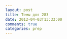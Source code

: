 ```yaml
---
layout: post
title: Темы для 283
date: 2012-04-03T13:33:00
comments: true
categories: prep
---
```


